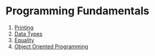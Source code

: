 # Programming Fundamentals

1. [Printing](printing.rb)
2. [Data Types](data_types.rb)
3. [Equality](equality.rb)
4. [Object Oriented Programming](oop.rb)
